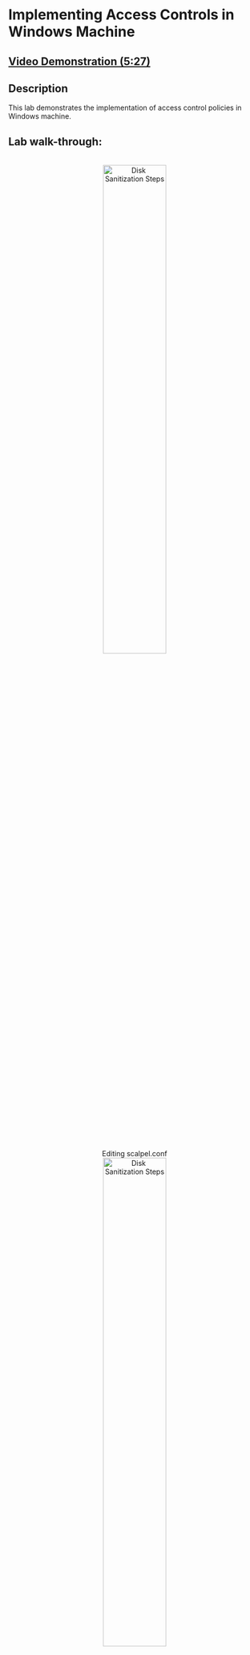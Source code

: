 <h1>Implementing Access Controls in Windows Machine </h1>

 ## [Video Demonstration (5:27)](https://drive.google.com/file/d/1_NYhGg34o7ZQ53rsRDEikki-nwYnda92/view?usp=sharing)

<h2>Description</h2>

This lab demonstrates the implementation of access control policies in Windows machine.<br />

<h2>Lab walk-through:</h2>

<p align="center">
<br/>
<img src="https://i.imgur.com/UzkjeHl.png" height="50%" width="50%" alt="Disk Sanitization Steps"/>
<br />
<p align="center">Editing scalpel.conf
<br/>
<img src="https://i.imgur.com/wZgDPwp.png" height="50%" width="50%" alt="Disk Sanitization Steps"/>
<br />
<br />
<p align="center"> Running Scalpel to extract files from the disk image and output the files to the folder FilesWindows
<br/>
<img src="https://i.imgur.com/W5aOF4x.png" height="50%" width="50%" alt="Disk Sanitization Steps"/>
<br />
<br />
 <p align="center">Extracted files are shown inside FilesWindows  
<br/>
<img src="https://i.imgur.com/zCmt4NN.png" height="50%" width="50%" alt="Disk Sanitization Steps"/>
<br />
<br />

